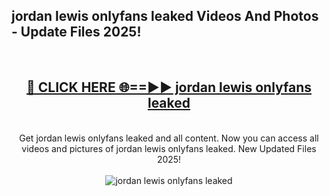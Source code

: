 <h2>jordan lewis onlyfans leaked Videos And Photos - Update Files 2025!</h2>
<br>
<div align="center">
<h2><a href="https://top-ai-tools.click/QrbHav" rel="nofollow">🔴 CLICK HERE 🌐==►► jordan lewis onlyfans leaked</a></h2>
<br>
Get jordan lewis onlyfans leaked and all content. Now you can access all videos and pictures of jordan lewis onlyfans leaked. New Updated Files 2025!
<br>
<br>
<a href="https://top-ai-tools.click/QrbHav" rel="nofollow" data-target="animated-image.originalLink"><img src="https://i.ibb.co.com/WyWwxjT/player-gif2.gif" alt="jordan lewis onlyfans leaked" style="max-width: 100%; display: inline-block;" data-target="animated-image.originalImage"></a>
</div>
<br>